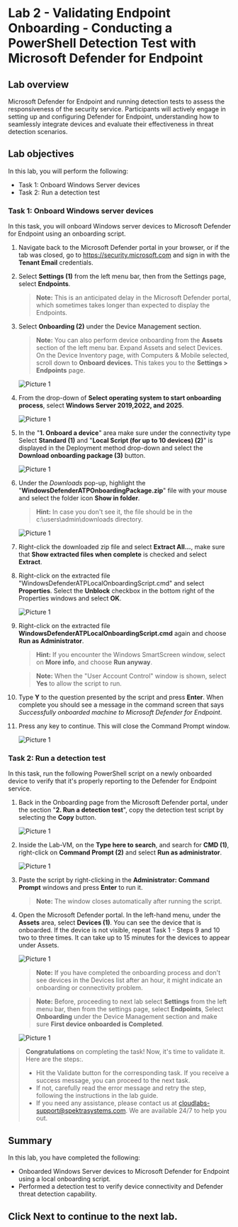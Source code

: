 # Lab 2 - Validating Endpoint Onboarding - Conducting a PowerShell Detection Test with Microsoft Defender for Endpoint

## Lab overview

Microsoft Defender for Endpoint and running detection tests to assess the responsiveness of the security service. Participants will actively engage in setting up and configuring Defender for Endpoint, understanding how to seamlessly integrate devices and evaluate their effectiveness in threat detection scenarios.

## Lab objectives

In this lab, you will perform the following:

- Task 1: Onboard Windows Server devices 
- Task 2: Run a detection test

### Task 1: Onboard Windows server devices

In this task, you will onboard Windows server devices to Microsoft Defender for Endpoint using an onboarding script.

1. Navigate back to the Microsoft Defender portal in your browser, or if the tab was closed, go to https://security.microsoft.com and sign in with the **Tenant Email** credentials.

1. Select **Settings (1)** from the left menu bar, then from the Settings page, select **Endpoints**.

   >**Note:** This is an anticipated delay in the Microsoft Defender portal, which sometimes takes longer than expected to display the Endpoints.

1. Select **Onboarding (2)** under the Device Management section.

    >**Note:** You can also perform device onboarding from the **Assets** section of the left menu bar. Expand Assets and select Devices. On the Device Inventory page, with Computers & Mobile selected, scroll down to **Onboard devices.** This takes you to the **Settings > Endpoints** page.

   ![Picture 1](media/settings.png)

1. From the drop-down of **Select operating system to start onboarding process**, select **Windows Server 2019,2022, and 2025**.

   ![Picture 1](media/L2-T1-S4.png)

1. In the "**1. Onboard a device**" area make sure under the connectivity type Select **Standard (1)** and  "**Local Script (for up to 10 devices) (2)**" is displayed in the Deployment method drop-down and select the **Download onboarding package (3)** button. 

   ![Picture 1](media/L2-T1-S5.png)

1. Under the *Downloads* pop-up, highlight the "**WindowsDefenderATPOnboardingPackage.zip**" file with your mouse and select the folder icon **Show in folder**. 

    >**Hint:** In case you don't see it, the file should be in the c:\users\admin\downloads directory.
    
   ![Picture 1](media/showinfolder.png)

1. Right-click the downloaded zip file and select **Extract All...**, make sure that **Show extracted files when complete** is checked and select **Extract**.

1. Right-click on the extracted file "WindowsDefenderATPLocalOnboardingScript.cmd" and select **Properties**. Select the **Unblock** checkbox in the bottom right of the Properties windows and select **OK**.

   ![Picture 1](media/sc200-mod2-unblock.png)

1. Right-click on the extracted file **WindowsDefenderATPLocalOnboardingScript.cmd** again and choose **Run as Administrator**.  

    >**Hint:** If you encounter the Windows SmartScreen window, select on **More info**, and choose **Run anyway**. 

    >**Note:**  When the "User Account Control" window is shown, select **Yes** to allow the script to run.
    
1. Type **Y** to the question presented by the script and press **Enter**. When complete you should see a message in the command screen that says *Successfully onboarded machine to Microsoft Defender for Endpoint*.

1. Press any key to continue. This will close the Command Prompt window.

   ![Picture 1](media/SC-200-img25.png)

### Task 2: Run a detection test

In this task, run the following PowerShell script on a newly onboarded device to verify that it's properly reporting to the Defender for Endpoint service.

1. Back in the Onboarding page from the Microsoft Defender portal, under the section "**2. Run a detection test**", copy the detection test script by selecting the **Copy** button.  

   ![Picture 1](media/copy.png)

1. Inside the Lab-VM, on the **Type here to search**, and search for **CMD (1)**, right-click on **Command Prompt (2)** and select **Run as administrator**.

   ![Picture 1](media/cmd.png)

1. Paste the script by right-clicking in the **Administrator: Command Prompt** windows and press **Enter** to run it. 

    >**Note:** The window closes automatically after running the script.

1. Open the Microsoft Defender portal. In the left-hand menu, under the **Assets** area, select **Devices (1)**. You can see the device that is onboarded. If the device is not visible, repeat Task 1 - Steps 9 and 10 two to three times. It can take up to 15 minutes for the devices to appear under Assets.

   ![Picture 1](media/device1.png)

    >**Note:** If you have completed the onboarding process and don't see devices in the Devices list after an hour, it might indicate an onboarding or connectivity problem.

    >**Note:** Before, proceeding to next lab select **Settings** from the left menu bar, then from the settings page, select **Endpoints**, Select **Onboarding** under 
     the Device Management section and make sure **First device onboarded is Completed**.
    
     ![Picture 1](media/endpoint_lab21.png)

> **Congratulations** on completing the task! Now, it's time to validate it. Here are the steps:.
> - Hit the Validate button for the corresponding task. If you receive a success message, you can proceed to the next task. 
> - If not, carefully read the error message and retry the step, following the instructions in the lab guide.
> - If you need any assistance, please contact us at cloudlabs-support@spektrasystems.com. We are available 24/7 to help you out.
   
<validation step="f6505f87-21bb-4244-bc05-048c8875d90e" />

## Summary

In this lab, you have completed the following:

- Onboarded Windows Server devices to Microsoft Defender for Endpoint using a local onboarding script.
- Performed a detection test to verify device connectivity and Defender threat detection capability.

## Click Next to continue to the next lab.
